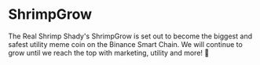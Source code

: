 # ShrimpGrow
The Real Shrimp Shady's
ShrimpGrow is set out to become the biggest and safest utility meme coin on the Binance Smart Chain. 
We will continue to grow until we reach the top with marketing, utility and more! 🦐

